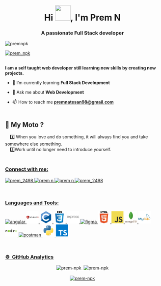 <h1 align="center">Hi <img height=50 width=50 src="https://raw.githubusercontent.com/MartinHeinz/MartinHeinz/master/wave.gif">, I'm Prem N</h1>
<h3 align="center">A passionate Full Stack developer</h3>

<p align="left"> <img src="https://komarev.com/ghpvc/?username=premnpk&label=Profile%20views&color=0e75b6&style=flat" alt="premnpk" /> </p>

<p align="left"> <a href="https://twitter.com/prem_npk" target="blank"><img src="https://img.shields.io/twitter/follow/prem_npk?logo=twitter&style=for-the-badge" alt="prem_npk" /></a> </p><br>
<b>
 I am a self taught web developer still learning new skills by creating new projects.</b>

- 🌱 I’m currently learning **Full Stack Development**

- 💬 Ask me about **Web Development**

- 📫 How to reach me **premnatesan98@gmail.com**<br><br>

## 🔰 **My Moto ?**
&nbsp;&nbsp;&nbsp;&nbsp;1️⃣ When you love and do something, it will always find you and take somewhere else something. <br>
&nbsp;&nbsp;&nbsp;&nbsp;2️⃣Work until no longer need to introduce yourself.
<br><br>

<h3 align="left"><u>Connect with me:<u/></h3>

<p align="left">
<a href="https://twitter.com/prem_2498" target="blank"><img align="center" src="https://raw.githubusercontent.com/rahuldkjain/github-profile-readme-generator/master/src/images/icons/Social/twitter.svg" alt="prem_2498" height="30" width="40" /></a>
<a href="https://linkedin.com/in/prem n" target="blank"><img align="center" src="https://raw.githubusercontent.com/rahuldkjain/github-profile-readme-generator/master/src/images/icons/Social/linked-in-alt.svg" alt="prem n" height="30" width="40" /></a>
<a href="https://fb.com/prem n" target="blank"><img align="center" src="https://raw.githubusercontent.com/rahuldkjain/github-profile-readme-generator/master/src/images/icons/Social/facebook.svg" alt="prem n" height="30" width="40" /></a>
<a href="https://instagram.com/prem_2498" target="blank"><img align="center" src="https://raw.githubusercontent.com/rahuldkjain/github-profile-readme-generator/master/src/images/icons/Social/instagram.svg" alt="prem_2498" height="30" width="40" /></a>
</p><br>

<h3 align="left">Languages and Tools:</h3>
<p align="left"> <a href="https://angular.io" target="_blank" rel="noreferrer"> <img src="https://angular.io/assets/images/logos/angular/angular.svg" alt="angular" width="40" height="40"/> </a> <a href="https://angular.io" target="_blank" rel="noreferrer"> <img src="https://raw.githubusercontent.com/devicons/devicon/master/icons/angularjs/angularjs-original-wordmark.svg" alt="angularjs" width="40" height="40"/> </a> <a href="https://www.cprogramming.com/" target="_blank" rel="noreferrer"> <img src="https://raw.githubusercontent.com/devicons/devicon/master/icons/c/c-original.svg" alt="c" width="40" height="40"/> </a> <a href="https://www.w3schools.com/css/" target="_blank" rel="noreferrer"> <img src="https://raw.githubusercontent.com/devicons/devicon/master/icons/css3/css3-original-wordmark.svg" alt="css3" width="40" height="40"/> </a> <a href="https://expressjs.com" target="_blank" rel="noreferrer"> <img src="https://raw.githubusercontent.com/devicons/devicon/master/icons/express/express-original-wordmark.svg" alt="express" width="40" height="40"/> </a> <a href="https://www.figma.com/" target="_blank" rel="noreferrer"> <img src="https://www.vectorlogo.zone/logos/figma/figma-icon.svg" alt="figma" width="40" height="40"/> </a> <a href="https://www.w3.org/html/" target="_blank" rel="noreferrer"> <img src="https://raw.githubusercontent.com/devicons/devicon/master/icons/html5/html5-original-wordmark.svg" alt="html5" width="40" height="40"/> </a> <a href="https://developer.mozilla.org/en-US/docs/Web/JavaScript" target="_blank" rel="noreferrer"> <img src="https://raw.githubusercontent.com/devicons/devicon/master/icons/javascript/javascript-original.svg" alt="javascript" width="40" height="40"/> </a> <a href="https://www.mongodb.com/" target="_blank" rel="noreferrer"> <img src="https://raw.githubusercontent.com/devicons/devicon/master/icons/mongodb/mongodb-original-wordmark.svg" alt="mongodb" width="40" height="40"/> </a> <a href="https://www.mysql.com/" target="_blank" rel="noreferrer"> <img src="https://raw.githubusercontent.com/devicons/devicon/master/icons/mysql/mysql-original-wordmark.svg" alt="mysql" width="40" height="40"/> </a> <a href="https://nodejs.org" target="_blank" rel="noreferrer"> <img src="https://raw.githubusercontent.com/devicons/devicon/master/icons/nodejs/nodejs-original-wordmark.svg" alt="nodejs" width="40" height="40"/> </a> <a href="https://postman.com" target="_blank" rel="noreferrer"> <img src="https://www.vectorlogo.zone/logos/getpostman/getpostman-icon.svg" alt="postman" width="40" height="40"/> </a> <a href="https://www.python.org" target="_blank" rel="noreferrer"> <img src="https://raw.githubusercontent.com/devicons/devicon/master/icons/python/python-original.svg" alt="python" width="40" height="40"/> </a> <a href="https://www.typescriptlang.org/" target="_blank" rel="noreferrer"> <img src="https://raw.githubusercontent.com/devicons/devicon/master/icons/typescript/typescript-original.svg" alt="typescript" width="40" height="40"/> </a> </p>
<br>

### ⚙️ &nbsp;GitHub Analytics

<p align="center">
<a href="https://github.com/Prem-npk">
<img height="200px" width="400px" src="https://github-readme-streak-stats.herokuapp.com/?user=prem-npk&&theme=tokyonight" alt="prem-npk" />
&nbsp;<img height="180em" src="https://github-readme-stats.vercel.app/api?username=prem-npk&show_icons=true&locale=en&theme=tokyonight" alt="prem-npk" </p>
<br>
<br>


<img src="https://github-readme-stats.vercel.app/api/top-langs?username=prem-npk&show_icons=true&locale=en&layout=compact&theme=tokyonight" alt="prem-npk" />



